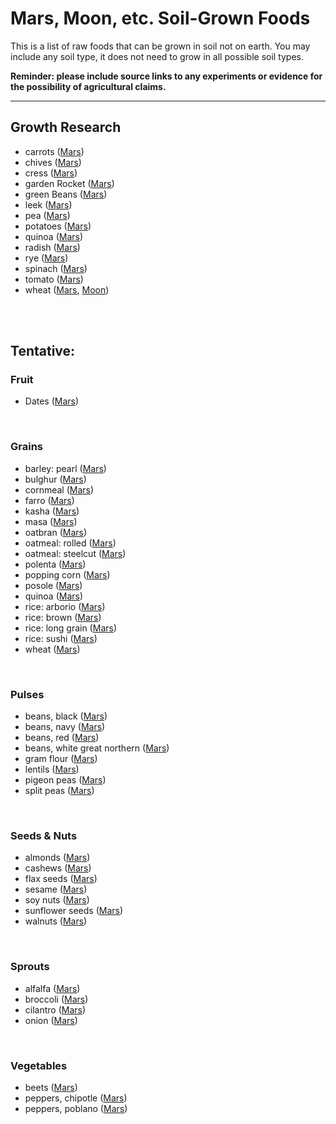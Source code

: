 # Mars, Moon, etc. Soil-Grown Foods

This is a list of raw foods that can be grown in soil not on earth.  You may include any soil type, it does not need to grow in all possible soil types.

**Reminder: please include source links to any experiments or evidence for the possibility of agricultural claims.**

-------

## Growth Research
- carrots ([Mars][3])
- chives ([Mars][1])
- cress ([Mars][1])
- garden Rocket ([Mars][1])
- green Beans ([Mars][3])
- leek ([Mars][1])
- pea ([Mars][1])
- potatoes ([Mars][2])
- quinoa ([Mars][1])
- radish ([Mars][1])
- rye ([Mars][1])
- spinach ([Mars][1])
- tomato ([Mars][1])
- wheat ([Mars][4], [Moon][4])

<br>
<br>

## Tentative:
### Fruit
- Dates ([Mars][5])

<br>

### Grains
- barley: pearl ([Mars][5])
- bulghur ([Mars][5])
- cornmeal ([Mars][5])
- farro ([Mars][5])
- kasha ([Mars][5])
- masa ([Mars][5])
- oatbran ([Mars][5])
- oatmeal: rolled ([Mars][5])
- oatmeal: steelcut ([Mars][5])
- polenta ([Mars][5])
- popping corn ([Mars][5])
- posole ([Mars][5])
- quinoa ([Mars][5])
- rice: arborio ([Mars][5])
- rice: brown ([Mars][5])
- rice: long grain ([Mars][5])
- rice: sushi ([Mars][5])
- wheat ([Mars][5])

<br>

### Pulses
- beans, black ([Mars][5])
- beans, navy ([Mars][5])
- beans, red ([Mars][5])
- beans, white great northern ([Mars][5])
- gram flour ([Mars][5])
- lentils ([Mars][5])
- pigeon peas ([Mars][5])
- split peas ([Mars][5])

<br>

### Seeds & Nuts
- almonds ([Mars][5])
- cashews ([Mars][5])
- flax seeds ([Mars][5])
- sesame ([Mars][5])
- soy nuts ([Mars][5])
- sunflower seeds ([Mars][5])
- walnuts ([Mars][5])

<br>

### Sprouts
- alfalfa ([Mars][5])
- broccoli ([Mars][5])
- cilantro ([Mars][5])
- onion ([Mars][5])

<br>

### Vegetables
- beets ([Mars][5])
- peppers, chipotle ([Mars][5])
- peppers, poblano ([Mars][5])



[1]: https://www.nasa.gov/feature/farming-in-martian-gardens
[2]: https://cipotato.org/blog/indicators-show-potatoes-can-grow-mars/
[3]: https://community.mars-one.com/blog/food-for-mars-green-beans-and-potatoes
[4]: https://www.vox.com/2014/9/20/6532299/mars-farming-soil
[5]: https://hi-seas.org/?p=226
